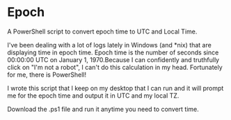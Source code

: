 # Epoch
A PowerShell script to convert epoch time to UTC and Local Time.

I've been dealing with a lot of logs lately in Windows (and *nix) that are displaying time in epoch time.  Epoch time is the number of seconds since 00:00:00 UTC on January 1, 1970.Because I can confidently and truthfully click on "I'm not a robot", I can't do this calculation in my head.  Fortunately for me, there is PowerShell!

I wrote this script that I keep on my desktop that I can run and it will prompt me for the epoch time and output it in UTC and my local TZ.

Download the .ps1 file and run it anytime you need to convert time.
